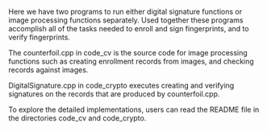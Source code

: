 
Here we have two programs to run either digital signature functions or image processing functions separately. Used together these programs accomplish all of the tasks needed to enroll and sign fingerprints, and to verify fingerprints.

The counterfoil.cpp in code_cv is the source code for image processing functions such as creating enrollment records from images, and checking records against images.

DigitalSignature.cpp in code_crypto executes creating and verifying signatures on the records that are produced by counterfoil.cpp.

To explore the detailed implementations, users can read the README file in the directories code_cv and code_crypto.
